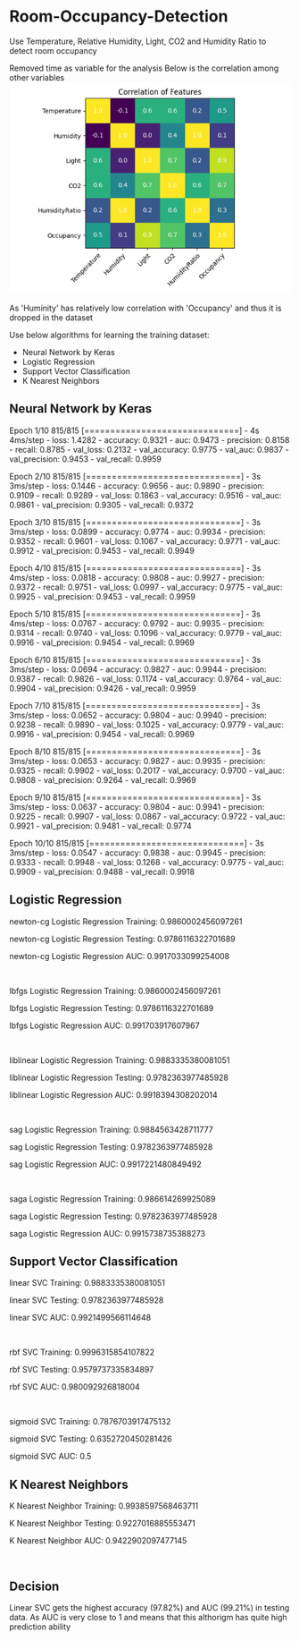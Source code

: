 # Room-Occupancy-Detection
Use Temperature, Relative Humidity, Light, CO2 and Humidity Ratio to detect room occupancy

Removed time as variable for the analysis
Below is the correlation among other variables
![Image of companies distribution](https://github.com/ccw0530/Room-Occupancy-Detection/blob/main/Correlation.png)

As 'Huminity' has relatively low correlation with 'Occupancy' and thus it is dropped in the dataset

Use below algorithms for learning the training dataset:
- Neural Network by Keras
- Logistic Regression
- Support Vector Classification
- K Nearest Neighbors

## Neural Network by Keras
Epoch 1/10
815/815 [==============================] - 4s 4ms/step - loss: 1.4282 - accuracy: 0.9321 - auc: 0.9473 - precision: 0.8158 - recall: 0.8785 - val_loss: 0.2132 - val_accuracy: 0.9775 - val_auc: 0.9837 - val_precision: 0.9453 - val_recall: 0.9959

Epoch 2/10
815/815 [==============================] - 3s 3ms/step - loss: 0.1446 - accuracy: 0.9656 - auc: 0.9890 - precision: 0.9109 - recall: 0.9289 - val_loss: 0.1863 - val_accuracy: 0.9516 - val_auc: 0.9861 - val_precision: 0.9305 - val_recall: 0.9372

Epoch 3/10
815/815 [==============================] - 3s 3ms/step - loss: 0.0899 - accuracy: 0.9774 - auc: 0.9934 - precision: 0.9352 - recall: 0.9601 - val_loss: 0.1067 - val_accuracy: 0.9771 - val_auc: 0.9912 - val_precision: 0.9453 - val_recall: 0.9949

Epoch 4/10
815/815 [==============================] - 3s 4ms/step - loss: 0.0818 - accuracy: 0.9808 - auc: 0.9927 - precision: 0.9372 - recall: 0.9751 - val_loss: 0.0997 - val_accuracy: 0.9775 - val_auc: 0.9925 - val_precision: 0.9453 - val_recall: 0.9959

Epoch 5/10
815/815 [==============================] - 3s 4ms/step - loss: 0.0767 - accuracy: 0.9792 - auc: 0.9935 - precision: 0.9314 - recall: 0.9740 - val_loss: 0.1096 - val_accuracy: 0.9779 - val_auc: 0.9916 - val_precision: 0.9454 - val_recall: 0.9969

Epoch 6/10
815/815 [==============================] - 3s 3ms/step - loss: 0.0694 - accuracy: 0.9827 - auc: 0.9944 - precision: 0.9387 - recall: 0.9826 - val_loss: 0.1174 - val_accuracy: 0.9764 - val_auc: 0.9904 - val_precision: 0.9426 - val_recall: 0.9959

Epoch 7/10
815/815 [==============================] - 3s 3ms/step - loss: 0.0652 - accuracy: 0.9804 - auc: 0.9940 - precision: 0.9238 - recall: 0.9890 - val_loss: 0.1025 - val_accuracy: 0.9779 - val_auc: 0.9916 - val_precision: 0.9454 - val_recall: 0.9969

Epoch 8/10
815/815 [==============================] - 3s 3ms/step - loss: 0.0653 - accuracy: 0.9827 - auc: 0.9935 - precision: 0.9325 - recall: 0.9902 - val_loss: 0.2017 - val_accuracy: 0.9700 - val_auc: 0.9808 - val_precision: 0.9264 - val_recall: 0.9969

Epoch 9/10
815/815 [==============================] - 3s 3ms/step - loss: 0.0637 - accuracy: 0.9804 - auc: 0.9941 - precision: 0.9225 - recall: 0.9907 - val_loss: 0.0867 - val_accuracy: 0.9722 - val_auc: 0.9921 - val_precision: 0.9481 - val_recall: 0.9774

Epoch 10/10
815/815 [==============================] - 3s 3ms/step - loss: 0.0547 - accuracy: 0.9838 - auc: 0.9945 - precision: 0.9333 - recall: 0.9948 - val_loss: 0.1268 - val_accuracy: 0.9775 - val_auc: 0.9909 - val_precision: 0.9488 - val_recall: 0.9918

## Logistic Regression
newton-cg Logistic Regression Training:  0.9860002456097261

newton-cg Logistic Regression Testing:  0.9786116322701689

newton-cg Logistic Regression AUC:  0.9917033099254008 

&nbsp;

lbfgs Logistic Regression Training:  0.9860002456097261

lbfgs Logistic Regression Testing:  0.9786116322701689

lbfgs Logistic Regression AUC:  0.991703917607967

&nbsp;

liblinear Logistic Regression Training:  0.9883335380081051

liblinear Logistic Regression Testing:  0.9782363977485928

liblinear Logistic Regression AUC:  0.9918394308202014

&nbsp;

sag Logistic Regression Training:  0.9884563428711777

sag Logistic Regression Testing:  0.9782363977485928

sag Logistic Regression AUC:  0.9917221480849492

&nbsp;

saga Logistic Regression Training:  0.986614269925089

saga Logistic Regression Testing:  0.9782363977485928

saga Logistic Regression AUC:  0.9915738735388273 

## Support Vector Classification
linear SVC Training:  0.9883335380081051

linear SVC Testing:  0.9782363977485928

linear SVC AUC:  0.9921499566114648

&nbsp;

rbf SVC Training:  0.9996315854107822

rbf SVC Testing:  0.9579737335834897

rbf SVC AUC:  0.980092926818004

&nbsp;

sigmoid SVC Training:  0.7876703917475132

sigmoid SVC Testing:  0.6352720450281426

sigmoid SVC AUC:  0.5 

## K Nearest Neighbors
K Nearest Neighbor Training:  0.9938597568463711

K Nearest Neighbor Testing:  0.9227016885553471

K Nearest Neighbor AUC:  0.9422902097477145 

&nbsp;

## Decision
Linear SVC gets the highest accuracy (97.82%) and AUC (99.21%) in testing data. As AUC is very close to 1 and means that this althorigm has quite high prediction ability
